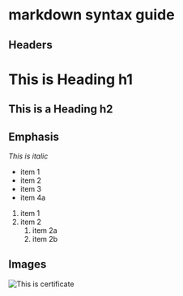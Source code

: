 # markdown syntax guide

## Headers

# This is Heading h1
## This is a Heading h2

## Emphasis

*This is italic*

* item 1
* item 2
* item 3
* item 4a

1. item 1
2. item 2
    1. item 2a
    2. item 2b

## Images

![This is certificate](https://t1.gstatic.com/licensed-image?q=tbn:ANd9GcSwj3bKd7452eurwapKwIkKWla4CFI0-REjXDUzt4Dg552PlsO8k0C5vf6BoQPNo_P8 "pets")
